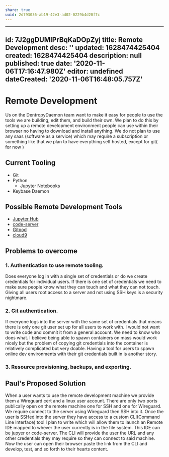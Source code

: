 ```yaml
---
share: true
uuid: 2d793036-ab19-42e3-ad02-0229b4d20f7c
---
```

---
id: 7J2ggDUMIPrBqKaDOpZyj
title: Remote Development
desc: ''
updated: 1628474425404
created: 1628474425404
description: null
published: true
date: '2020-11-06T17:16:47.980Z'
editor: undefined
dateCreated: '2020-11-06T16:48:05.757Z'
---

# Remote Development

Us on the DentropyDaemon team want to make it easy for people to use the tools we are building, edit them, and build their own. We plan to do this by setting up a remote development environment people can use within their browser no having to download and install anything. We do not plan to use any saas (software as a service) which may require a subscription or something like that we plan to have everything self hosted, except for git( for now )

## Current Tooling

* Git
* Python
  * Jupyter Notebooks
* Keybase Daemon

## Possible Remote Development Tools

* [Jupyter Hub](https://github.com/jupyterhub/jupyterhub)
* [code-server](https://github.com/cdr/code-server)
* [Gitpod](https://www.gitpod.io/)
* [cloud9](https://github.com/ContinuumIO/cloud9)

## Problems to overcome

### 1. Authentication to use remote tooling.

Does everyone log in with a single set of credentials or do we create credentials for individual users. If there is one set of credentials we need to make sure people know what they can touch and what they can not touch. Giving all users root access to a server and not using SSH keys is a security nightmare.

### 2. Git authentication. 

If everyone logs into the server with the same set of credentials that means there is only one git user set up for all users to work with. I would not want to write code and commit it from a general account. We need to know who does what. I believe being able to spawn containers on mass would work nicely but the problem of copying git credentials into the container is relatively complicated but very doable. Having a tool for users to spawn online dev environments with their git credentials built in is another story.

### 3. Resource provisioning, backups, and exporting.

## Paul's Proposed Solution

When a user wants to use the remote development machine we provide them a Wireguard cert and a linux user account. There are only two ports publically open on the remote machine one for SSH and one for Wireguard. We require connect to the server using Wireguard then SSH into it. Once the user is SSHed into the server they have access to a custom CLI(Command Line Interface) tool I plan to write which will allow them to launch an Remote IDE mapped to whever the user currently is in the file system. This IDE can be jupyer or code-server. The CLI will provide the user the URL and any other credentials they may require so they can connect to said machine. Now the user can open their browser paste the link from the CLI and develop, test, and so forth to their hearts content.
